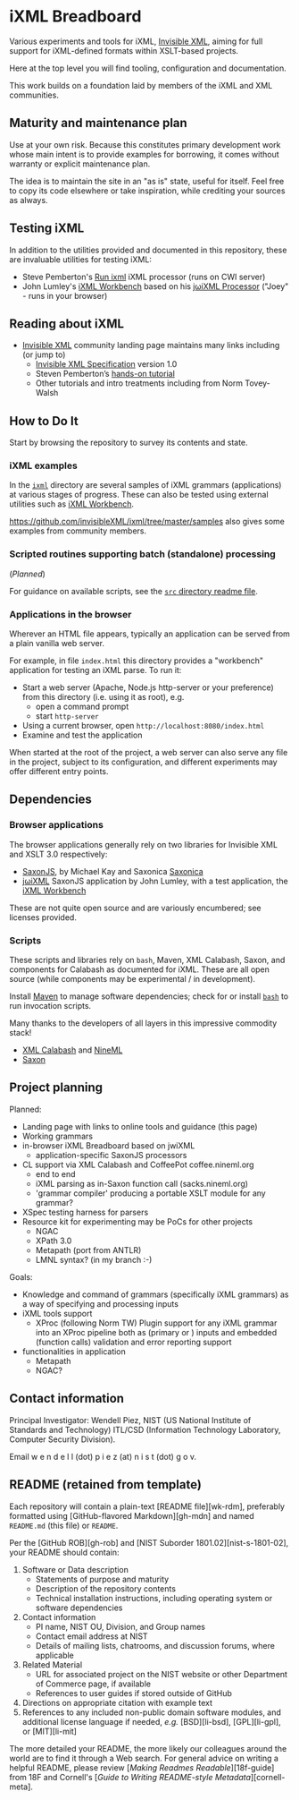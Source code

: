 
# iXML Breadboard

Various experiments and tools for iXML, [Invisible XML](https://invisiblexml.org), aiming for full support for iXML-defined formats within XSLT-based projects.

Here at the top level you will find tooling, configuration and documentation.

This work builds on a foundation laid by members of the iXML and XML communities.

## Maturity and maintenance plan

Use at your own risk. Because this constitutes primary development work whose main intent is to provide examples for borrowing, it comes without warranty or explicit maintenance plan.

The idea is to maintain the site in an "as is" state, useful for itself. Feel free to copy its code elsewhere or take inspiration, while crediting your sources as always.

## Testing iXML

In addition to the utilities provided and documented in this repository, these are invaluable utilities for testing iXML:

- Steve Pemberton's [Run ixml](https://homepages.cwi.nl/~steven/ixml/tutorial/run.html) iXML processor (runs on CWI server)
- John Lumley's [iXML Workbench](https://johnlumley.github.io/jwiXML.xhtml) based on his [jωiXML Processor](https://github.com/johnlumley/jwiXML) ("Joey" - runs in your browser)

## Reading about iXML

- [Invisible XML](https://invisiblexml.org/) community landing page maintains many links including (or jump to)
  - [Invisible XML Specification](https://invisiblexml.org/1.0/) version 1.0
  - Steven Pemberton’s [hands-on tutorial](http://www.cwi.nl/~steven/ixml/tutorial/)
  - Other tutorials and intro treatments including from Norm Tovey-Walsh

## How to Do It

Start by browsing the repository to survey its contents and state.

### iXML examples

In the [`ixml`](ixml/) directory are several samples of iXML grammars (applications) at various stages of progress. These can also be tested using external utilities such as  [iXML Workbench](https://johnlumley.github.io/jwiXML.xhtml).

https://github.com/invisibleXML/ixml/tree/master/samples also gives some examples from community members.

### Scripted routines supporting batch (standalone) processing

(*Planned*)

For guidance on available scripts, see the [`src` directory readme file](src/readme.md).

### Applications in the browser

Wherever an HTML file appears, typically an application can be served from a plain vanilla web server.

For example, in file `index.html` this directory provides a "workbench" application for testing an iXML parse. To run it:

- Start a web server (Apache, Node.js http-server or your preference) from this directory (i.e. using it as root), e.g.
  - open a command prompt
  - start `http-server`
- Using a current browser, open `http://localhost:8080/index.html`
- Examine and test the application

When started at the root of the project, a web server can also serve any file in the project, subject to its configuration, and different experiments may offer different entry points.

## Dependencies

### Browser applications

The browser applications generally rely on two libraries for Invisible XML and XSLT 3.0 respectively:

- [SaxonJS](https://saxonica.com/saxon-js/index.xml), by Michael Kay and Saxonica [Saxonica](https://saxonica.com/welcome/welcome.xml)
-  [jωiXML](https://github.com/johnlumley/jwiXML) SaxonJS application by John Lumley, with a test application, the [iXML Workbench](https://johnlumley.github.io/jwiXML.xhtml)

These are not quite open source and are variously encumbered; see licenses provided.

### Scripts

These scripts and libraries rely on `bash`, Maven, XML Calabash, Saxon, and components for Calabash as documented for iXML. These are all open source (while components may be experimental / in development).

Install [Maven](https://maven.apache.org) to manage software dependencies; check for or install [`bash`](https://www.gnu.org/software/bash/) to run invocation scripts.

Many thanks to the developers of all layers in this impressive commodity stack!

- [XML Calabash](https://xmlcalabash.com/) and [NineML]()
- [Saxon](https://saxonica.com/welcome/welcome.xml)

## Project planning

Planned:

- Landing page with links to online tools and guidance (this page)
- Working grammars 
- in-browser iXML Breadboard based on jwiXML
  - application-specific SaxonJS processors 
- CL support via XML Calabash and CoffeePot coffee.nineml.org
  - end to end
  - iXML parsing as in-Saxon function call (sacks.nineml.org)
  - 'grammar compiler' producing a portable XSLT module for any grammar?
- XSpec testing harness for parsers
- Resource kit for experimenting
  may be PoCs for other projects
  - NGAC
  - XPath 3.0
  - Metapath (port from ANTLR)
  - LMNL syntax? (in my branch :-)

Goals:

- Knowledge and command of grammars (specifically iXML grammars) as a way of specifying and processing inputs
- iXML tools support
  - XProc (following Norm TW)
  Plugin support for any iXML grammar into an XProc pipeline
  both as (primary or ) inputs
  and embedded (function calls)
  validation and error reporting support
- functionalities in application
  - Metapath
  - NGAC?


## Contact information

Principal Investigator: Wendell Piez, NIST (US National Institute of Standards and Technology) ITL/CSD (Information Technology Laboratory, Computer Security Division).

Email w e n d e l l (dot) p i e z (at) n i s t (dot) g o v.

## README (retained from template)

Each repository will contain a plain-text [README file][wk-rdm],
preferably formatted using [GitHub-flavored Markdown][gh-mdn] and
named `README.md` (this file) or `README`.

Per the [GitHub ROB][gh-rob] and [NIST Suborder 1801.02][nist-s-1801-02],
your README should contain:

1. Software or Data description
   - Statements of purpose and maturity
   - Description of the repository contents
   - Technical installation instructions, including operating
     system or software dependencies
1. Contact information
   - PI name, NIST OU, Division, and Group names
   - Contact email address at NIST
   - Details of mailing lists, chatrooms, and discussion forums,
     where applicable
1. Related Material
   - URL for associated project on the NIST website or other Department
     of Commerce page, if available
   - References to user guides if stored outside of GitHub
1. Directions on appropriate citation with example text
1. References to any included non-public domain software modules,
   and additional license language if needed, *e.g.* [BSD][li-bsd],
   [GPL][li-gpl], or [MIT][li-mit]

The more detailed your README, the more likely our colleagues
around the world are to find it through a Web search. For general
advice on writing a helpful README, please review
[*Making Readmes Readable*][18f-guide] from 18F and Cornell's
[*Guide to Writing README-style Metadata*][cornell-meta].
